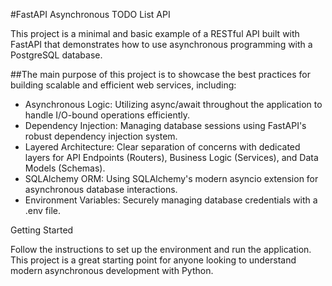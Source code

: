 #FastAPI Asynchronous TODO List API

This project is a minimal and basic example of a RESTful API built with FastAPI that demonstrates how to use asynchronous programming with a PostgreSQL database.

##The main purpose of this project is to showcase the best practices for building scalable and efficient web services, including:

- Asynchronous Logic: Utilizing async/await throughout the application to handle I/O-bound operations efficiently.
- Dependency Injection: Managing database sessions using FastAPI's robust dependency injection system.
- Layered Architecture: Clear separation of concerns with dedicated layers for API Endpoints (Routers), Business Logic (Services), and Data Models (Schemas).
- SQLAlchemy ORM: Using SQLAlchemy's modern asyncio extension for asynchronous database interactions.
- Environment Variables: Securely managing database credentials with a .env file.

Getting Started

Follow the instructions to set up the environment and run the application. This project is a great starting point for anyone looking to understand modern asynchronous development with Python.
